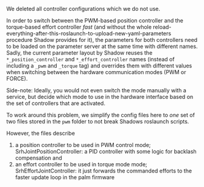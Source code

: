 We deleted all controller configurations which we do not use.

In order to switch between the PWM-based position controller and the
torque-based effort controller *fast* (and without the whole
reload-everything-after-this-roslaunch-to-upload-new-yaml-parameters
procedure Shadow provides for it), the parameters for both controllers
need to be loaded on the parameter server at the same time with different names.
Sadly, the current parameter layout by Shadow reuses the `*_position_controller`
and `*_effort_controller` names (instead of including a `_pwm` and `_torque` tag)
and overrides them with different values when switching between the hardware
communication modes (PWM or FORCE).

Side-note: Ideally, you would not even switch the mode manually with a service,
but decide which mode to use in the hardware interface based on the set of
controllers that are activated.

To work around this problem, we simplify the config files here to *one* set
of two files stored in the `pwm` folder to not break Shadows roslaunch scripts.

However, the files describe
1. a position controller to be used in PWM control mode; SrhJointPositionController:
   a PID controller with some logic for backlash compensation
and
2. an effort controller to be used in torque mode mode; SrhEffortJointController:
   it just forwards the commanded efforts to the faster update loop in the palm firmware
